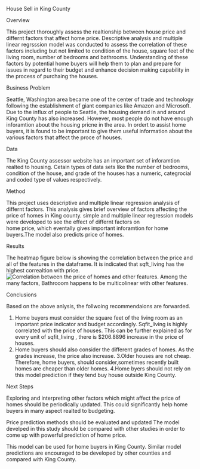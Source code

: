  House Sell in King County

Overview

This project thoroughly assess the realtionship between house price and differnt factors that affect home price. 
Descriptive analysis and multiple linear regrsssion model was conducted to assess the correlation of these factors
including but not limited to condition of the house, square feet of the living room, number of bedrooms and bathrooms.
Understanding of these factors by potential home buyers will help them to plan and prepare for issues in regard to their budget
and enhance decision making capability in the process of purchaing the houses.

Business Problem

Seattle, Washington area became one of the center of trade and technology following the establishment of giant companies
like Amazon and Microsoft. Due to the influx of people to Seattle, the housing demand in and around King County has
also increased. However, most people do not have enough inforamtion about the housing pricne in the area. In ordert to assist
home buyers, it is found to be important to give them useful information about the various factors that affect the proce of houses.


Data 

The King County assessor website has an important set of inforamtion realted to housing.
Cetain types of data sets like the number of bedrooms, condition of the house, and grade
of the houses has a numeric, categrocial and coded type of values respectively.

Method

This project uses descriptive and multiple linear regression analysis of differnt factors.
This analysis gives brief overview of factors affecting the price of homes in King county.
simple and multiple linear regression models were developed to see the effect of differnt factors on  
home price, which eventally gives important inforamtion for home buyers.The model also predicts price of homes.

Results 

The heatmap figure below is showing the correlation between the price and all of the features in the dataframe. 
It is indicated that sqft_living has the highest correaltion with price.
![Correlation between the price of homes and other features](https://user-images.githubusercontent.com/37712711/136503211-523892ef-e32d-44ba-aac5-32477b87defb.png).
Among the many factors, Bathrooom happens to be multicolinear with other features.


Conclusions

Based on the above anlysis, the follwoing recommendaions are forwarded.
1. Home buyers must consider the square feet of the living room as an important price indicator and budget accordingly.
Sqfit_living is highly correlated with the price of houses. This can be further explained as for every unit of sqfit_living ,
there is $206.8896 increase in the price of houses.
2. Home buyers should also consider the different grades of homes. As the grades increase, the price also increase.
3.Older houses are not cheap. Therefore, home buyers, should consider,sometimes recently built homes are cheaper than older homes.
4.Home byers should not rely on this model prediction if they tend buy house outside King County.

Next Steps

Exploring and interpreting other factors which might affect the price of homes should be periodically updated. 
This could significantly help home buyers in many aspect realted to budgeting.

Price prediction methods should be evaluated and updated
The model develped in this study should be compared with other studies in order to come up with powerful prediction of home price.

This model can be used for home buyers in King County. 
Similar model predictions are encouraged to be developed by other counties and compared with King County.







